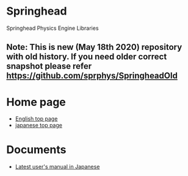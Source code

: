 # Springhead
Springhead Physics Engine Libraries

## Note: This is new (May 18th 2020) repository with old history. If you need older correct snapshot please refer https://github.com/sprphys/SpringheadOld 

# Home page
- [English top page](http://springhead.info/wiki/index.php?top%28en%29)
- [japanese top page](http://springhead.info/wiki/)
# Documents
- [Latest user's manual in Japanese](http://springhead.info/dailybuild/generated/doc/Springhead.pdf)
